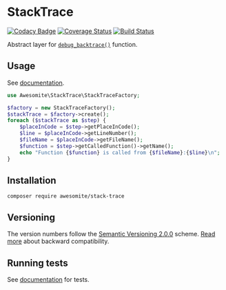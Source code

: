 # StackTrace

[![Codacy Badge](https://api.codacy.com/project/badge/Grade/a8e897fed2874e408854c34da0493019)](https://www.codacy.com/app/awesomite/stack-trace?utm_source=github.com&amp;utm_medium=referral&amp;utm_content=awesomite/stack-trace&amp;utm_campaign=Badge_Grade)
[![Coverage Status](https://coveralls.io/repos/github/awesomite/stack-trace/badge.svg?branch=master)](https://coveralls.io/github/awesomite/stack-trace?branch=master)
[![Build Status](https://travis-ci.org/awesomite/stack-trace.svg?branch=master)](https://travis-ci.org/awesomite/stack-trace)

Abstract layer for [`debug_backtrace()`](http://php.net/manual/en/function.debug-backtrace.php) function.

## Usage

See [documentation](docs/DOCUMENTATION.md).

```php
use Awesomite\StackTrace\StackTraceFactory;

$factory = new StackTraceFactory();
$stackTrace = $factory->create();
foreach ($stackTrace as $step) {
    $placeInCode = $step->getPlaceInCode();
    $line = $placeInCode->getLineNumber();
    $fileName = $placeInCode->getFileName();
    $function = $step->getCalledFunction()->getName();
    echo "Function {$function} is called from {$fileName}:{$line}\n";
}
```

## Installation

`composer require awesomite/stack-trace`

## Versioning

The version numbers follow the [Semantic Versioning 2.0.0](http://semver.org/) scheme.
[Read more](docs/DOCUMENTATION.md#backward-compatibility) about backward compatibility.

## Running tests

See [documentation](docs/TESTS.md) for tests.

